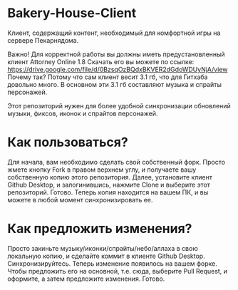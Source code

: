 # Bakery-House-Client
Клиент, содержащий контент, необходимый для комфортной игры на сервере Пекарнядома.

Важно! Для корректной работы вы должны иметь предустановленный клиент Attorney Online 1.8
Скачать его вы можете по ссылке: https://drive.google.com/file/d/0BzsqOzBQdxBKVER2dGdoWDUyNjA/view
Почему так? Потому что сам клиент весит 3.1 гб, что для Гитхаба довольно много. 
В основном эти 3.1 гб составляют музыка и спрайты персонажей.

Этот репозиторий нужен для более удобной синхронизации обновлений музыки, фиксов, иконок и спрайтов персонажей.


# Как пользоваться?
Для начала, вам необходимо сделать свой собственный форк. Просто жмете кнопку Fork в правом верхнем углу, и получаете 
вашу собственную копию этого репозитория. Далее, установите клиент Github Desktop, и залогинившись, нажмите Clone
и выберите этот репозиторий. Готово. Теперь копия находится на вашем ПК, и вы можете в любой момент синхронизировать ее.

# Как предложить изменения?
Просто закиньте музыку/иконки/спрайты/небо/аллаха в свою локальную копию, и сделайте коммит в клиенте Github Desktop.
Синхронизируйтесь. Теперь изменение появилось на вашем форке. Чтобы предложить его на основной, т.е. сюда, выберите Pull Request,
и оформите, а затем предложите изменения. Готово.
